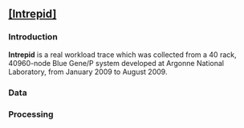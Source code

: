 [[Intrepid]](http://www.cs.huji.ac.il/labs/parallel/workload/l_anl_int/)
---


### Introduction

**Intrepid** is a real workload trace which was collected from a 40 rack, 40960-node Blue Gene/P system developed at Argonne National Laboratory, from January 2009 to August 2009. 


### Data


### Processing